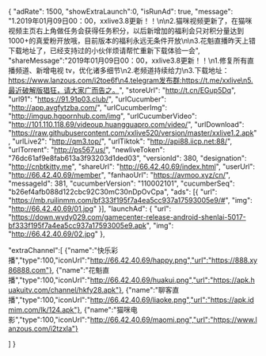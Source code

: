 {
	"adRate": 1500,
	"showExtraLaunch":0,
	"isRunAd": true,
	"message": "1.2019年01月09日00：00，xxlive3.8更新！！\n\n2.猫咪视频更新了，在猫咪视频主页右上角做任务会获得任务积分，以后新增加的福利会只对积分量达到1000+的真爱粉开放哦，目前版本的福利永远无条件开放\n\n3.花魁直播昨天上错下载地址了，已经支持过的小伙伴烦请帮忙重新下载体验一会",
	"shareMessage":"2019年01月09日00：00，xxlive3.8更新！！\n1.修复所有直播频道、新增电视 tv，优化诸多细节\n2.老频道持续给力\n3.下载地址：https://www.lanzous.com/i2toe6f\n4.telegram发布群:https://t.me/xxlive\n5.最近破解版猖狂，请大家广而告之。",
	"storeUrl": "http://t.cn/EGup5Dq",
	"url91": "https://91.91p03.club/",
	"urlCucumber": "http://app.avgfytzba.com/",
	"urlCucumberImg": "http://imgup.hgpornhub.com/img",
	"urlCucumberVideo": "http://101.110.118.69/videoup.huangguapro.com/video/",
	"urlDownload": "https://raw.githubusercontent.com/xxlive520/version/master/xxlive1.2.apk",
	"urlLive2": "http://qm3.top/",
	"urlTiktok": "http://api88.iicp.net:88/",
	"urlTorrent": "http://ps567.us/",
	"newliveToken": "76dc61af9e8fab613a3f93203d1ded03",
	"versionId": 380,
	"designation": "http://cnbtkitty.me",
	"shareUrl": "http://66.42.40.69/index.html",
	"userUrl": "http://66.42.40.69/member",
	"fanhaoUrl": "https://avmoo.xyz/cn/",
	"messageId": 381,
	"cucumberVersion": "110002101",
	"cucumberSeq": "b26ef4afb088d122cbc92C30mC30nDpOvCpa",
	"ads": [{
		"url": "https://mb.ruilinmm.com/bf333f195f7a4ea5cc937a17593005e9/#",
		"img": "http://66.42.40.69/01.jpg"
	}],
	"launchAd": {
		"url": "https://down.wydy029.com/gamecenter-release-android-shenlai-5017-bf333f195f7a4ea5cc937a17593005e9.apk",
		"img": "http://66.42.40.69/02.jpg"
	},

"extraChannel":[
{"name":"快乐彩播","type":100,"iconUrl":"http://66.42.40.69/happy.png","url":"https://888.xy86888.com"},
{"name":"花魁直播","type":100,"iconUrl":"http://66.42.40.69/huakui.png","url":"https://apk.huakuitv.com/channel/hkfy28.apk"},
{"name":"聊客直播","type":100,"iconUrl":"http://66.42.40.69/liaoke.png","url":"https://apk.idmim.com/lk/124.apk"},
{"name":"猫咪电影","type":100,"iconUrl":"http://66.42.40.69/maomi.png","url":"https://www.lanzous.com/i2tzxla"}


]
}

